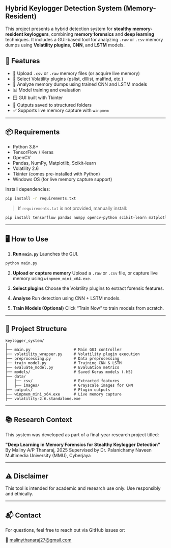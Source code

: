 ## Hybrid Keylogger Detection System (Memory-Resident)

This project presents a hybrid detection system for **stealthy memory-resident keyloggers**, combining **memory forensics** and **deep learning** techniques. It includes a GUI-based tool for analyzing `.raw` or `.csv` memory dumps using **Volatility plugins**, **CNN**, and **LSTM** models.

## 🚀 Features

- 📁 Upload `.csv` or `.raw` memory files (or acquire live memory)
- 🧩 Select Volatility plugins (pslist, dlllist, malfind, etc.)
- 🧠 Analyze memory dumps using trained CNN and LSTM models
- 📊 Model training and evaluation
- 🪟 GUI built with Tkinter
- 💾 Outputs saved to structured folders
- ✅ Supports live memory capture with `winpmem`

---

## 📦 Requirements

- Python 3.8+
- TensorFlow / Keras
- OpenCV
- Pandas, NumPy, Matplotlib, Scikit-learn
- Volatility 2.6
- Tkinter (comes pre-installed with Python)
- Windows OS (for live memory capture support)

Install dependencies:

```bash
pip install -r requirements.txt
````

> If `requirements.txt` is not provided, manually install:

```bash
pip install tensorflow pandas numpy opencv-python scikit-learn matplotlib
```

---

## 🖥️ How to Use

1. **Run `main.py`**
   Launches the GUI.

```bash
python main.py
```

2. **Upload or capture memory**
   Upload a `.raw` or `.csv` file, or capture live memory using `winpmem_mini_x64.exe`.

3. **Select plugins**
   Choose the Volatility plugins to extract forensic features.

4. **Analyse**
   Run detection using CNN + LSTM models.

5. **Train Models (Optional)**
   Click “Train Now” to train models from scratch.

---

## 🧪 Project Structure

```
keylogger_system/
│
├── main.py                   # Main GUI controller
├── volatility_wrapper.py     # Volatility plugin execution
├── preprocessing.py          # Data preprocessing
├── train_model.py            # Training CNN & LSTM
├── evaluate_model.py         # Evaluation metrics
├── models/                   # Saved Keras models (.h5)
├── data/
│   ├── csv/                  # Extracted features
│   ├── images/               # Grayscale images for CNN
├── outputs/                  # Plugin outputs
├── winpmem_mini_x64.exe      # Live memory capture
├── volatility-2.6.standalone.exe
```

---

## 📚 Research Context

This system was developed as part of a final-year research project titled:

**"Deep Learning in Memory Forensics for Stealthy Keylogger Detection"**
By Maliny A/P Thanaraj, 2025
Supervised by Dr. Palanichamy Naveen
Multimedia University (MMU), Cyberjaya

---

## ⚠️ Disclaimer

This tool is intended for academic and research use only. Use responsibly and ethically.

---

## 📬 Contact

For questions, feel free to reach out via GitHub issues or:

📧 [malinythanaraj27@gmail.com](mailto:malinythanaraj27@gmail.com)

```

